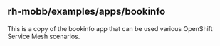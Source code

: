 ## rh-mobb/examples/apps/bookinfo

This is a copy of the bookinfo app that can be used various OpenShift Service Mesh scenarios.
